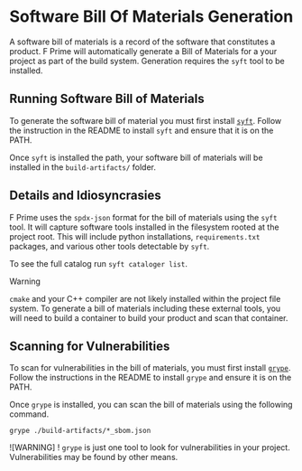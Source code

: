 # Software Bill Of Materials Generation

A software bill of materials is a record of the software that constitutes a product. F Prime will automatically generate a Bill of Materials for a your project as part of the build system. Generation requires the `syft` tool to be installed.

## Running Software Bill of Materials

To generate the software bill of material you must first install [`syft`](https://github.com/anchore/syft). Follow the instruction in the README to install `syft` and ensure that it is on the PATH.

Once `syft` is installed the path, your software bill of materials will be installed in the `build-artifacts/` folder.

## Details and Idiosyncrasies

F Prime uses the `spdx-json` format for the bill of materials using the `syft` tool. It will capture software tools installed in the filesystem rooted at the project root. This will include python installations, `requirements.txt` packages, and various other tools detectable by `syft`.

To see the full catalog run `syft cataloger list`.

>[!WARNING]
> `cmake` and your C++ compiler are not likely installed within the project file system. To generate a bill of materials including these external tools, you will need to build a container to build your product and scan that container.

## Scanning for Vulnerabilities

To scan for vulnerabilities in the bill of materials, you must first install [`grype`](https://github.com/anchore/grype). Follow the instructions in the README to install `grype` and ensure it is on the PATH.

Once `grype` is installed, you can scan the bill of materials using the following command.

```
grype ./build-artifacts/*_sbom.json
```

![WARNING]
! `grype` is just one tool to look for vulnerabilities in your project. Vulnerabilities may be found by other means.

